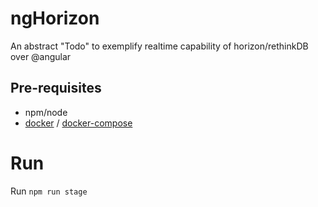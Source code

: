 

# ngHorizon
An abstract "Todo" to exemplify realtime capability of horizon/rethinkDB over @angular

## Pre-requisites 

- npm/node
- [docker](https://github.com/docker/docker/releases) / [docker-compose](https://github.com/docker/compose/releases)

# Run
Run `npm run stage`

